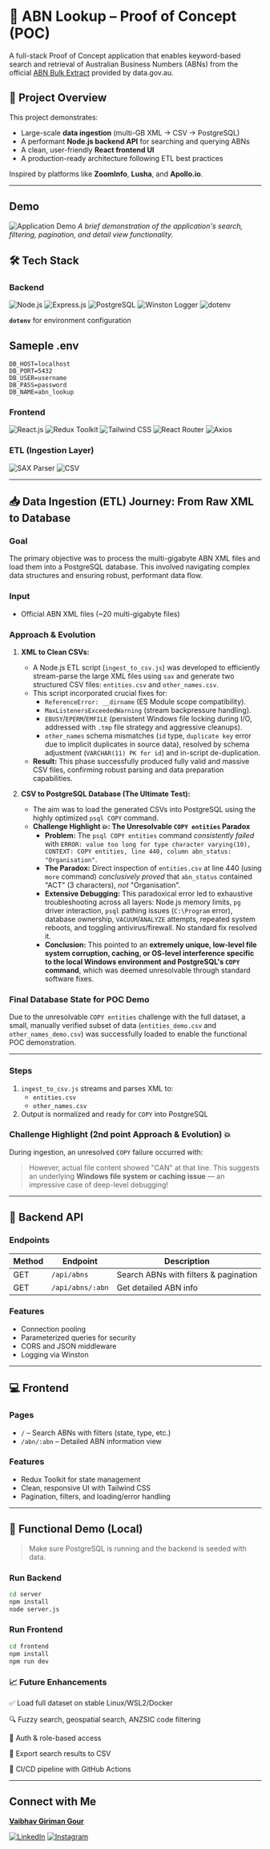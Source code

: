 # 🧾 ABN Lookup – Proof of Concept (POC)

A full-stack Proof of Concept application that enables keyword-based search and retrieval of Australian Business Numbers (ABNs) from the official [ABN Bulk Extract](https://data.gov.au/dataset/ds-dga-5c95e8fb-37dd-4d82-b501-9ef6cfbfa19b/details) provided by data.gov.au.

## 🚀 Project Overview

This project demonstrates:
- Large-scale **data ingestion** (multi-GB XML → CSV → PostgreSQL)
- A performant **Node.js backend API** for searching and querying ABNs
- A clean, user-friendly **React frontend UI**
- A production-ready architecture following ETL best practices

Inspired by platforms like **ZoomInfo**, **Lusha**, and **Apollo.io**.

---

## Demo

![Application Demo](frontend/public/my_abn_demo.gif)  *A brief demonstration of the application's search, filtering, pagination, and detail view functionality.*

## 🛠️ Tech Stack

### Backend
<p>
  <img src="https://img.shields.io/badge/Node.js-v18+-green?style=for-the-badge&logo=node.js&logoColor=white" alt="Node.js"/>
   
  <img src="https://img.shields.io/badge/Express.js-Backend-black?style=for-the-badge&logo=express&logoColor=white" alt="Express.js"/>
  
  <img src="https://img.shields.io/badge/PostgreSQL-Relational%20DB-blue?style=for-the-badge&logo=postgresql&logoColor=white" alt="PostgreSQL"/>
  
  <img src="https://img.shields.io/badge/Winston-Logger-informational?style=for-the-badge&logo=winston&logoColor=white" alt="Winston Logger"/>
  
  <img src="https://img.shields.io/badge/dotenv-Environment%20Config-success?style=for-the-badge&logo=dotenv&logoColor=white" alt="dotenv"/>
</p>

**`dotenv`** for environment configuration
## Sameple .env
```
DB_HOST=localhost
DB_PORT=5432
DB_USER=username
DB_PASS=password
DB_NAME=abn_lookup
```

### Frontend
<p>
  <img src="https://img.shields.io/badge/React-blue?style=for-the-badge&logo=react&logoColor=white" alt="React.js"/>
   
  <img src="https://img.shields.io/badge/Redux%20Toolkit-State%20Management-purple?style=for-the-badge&logo=redux&logoColor=white" alt="Redux Toolkit"/>
  
  <img src="https://img.shields.io/badge/Tailwind_CSS-Utility--First_CSS-0ea5e9?style=for-the-badge&logo=tailwindcss&logoColor=white" alt="Tailwind CSS"/>
  
  <img src="https://img.shields.io/badge/React%20Router-Routing-red?style=for-the-badge&logo=reactrouter&logoColor=white" alt="React Router"/>
  
  <img src="https://img.shields.io/badge/Axios-HTTP%20Client-ffb703?style=for-the-badge&logo=axios&logoColor=black" alt="Axios"/>
</p>


### ETL (Ingestion Layer)
<p>
  <img src="https://img.shields.io/badge/SAX-Streaming%20XML%20Parser-brightgreen?style=for-the-badge" alt="SAX Parser"/>
   <img src="https://img.shields.io/badge/CSV-Intermediate%20Format-lightgrey?style=for-the-badge&logo=csv&logoColor=black" alt="CSV"/>
</p>
 

---

## 📥 Data Ingestion (ETL) Journey: From Raw XML to Database

### Goal
The primary objective was to process the multi-gigabyte ABN XML files and load them into a PostgreSQL database. This involved navigating complex data structures and ensuring robust, performant data flow.

### Input
- Official ABN XML files (~20 multi-gigabyte files)

### Approach & Evolution
1.  **XML to Clean CSVs:**
    * A Node.js ETL script (`ingest_to_csv.js`) was developed to efficiently stream-parse the large XML files using `sax` and generate two structured CSV files: `entities.csv` and `other_names.csv`.
    * This script incorporated crucial fixes for:
        * `ReferenceError: __dirname` (ES Module scope compatibility).
        * `MaxListenersExceededWarning` (stream backpressure handling).
        * `EBUSY`/`EPERM`/`EMFILE` (persistent Windows file locking during I/O, addressed with `.tmp` file strategy and aggressive cleanups).
        * `other_names` schema mismatches (`id` type, `duplicate key` error due to implicit duplicates in source data), resolved by schema adjustment (`VARCHAR(11) PK for id`) and in-script de-duplication.
    * **Result:** This phase successfully produced fully valid and massive CSV files, confirming robust parsing and data preparation capabilities.

2.  **CSV to PostgreSQL Database (The Ultimate Test):**
    * The aim was to load the generated CSVs into PostgreSQL using the highly optimized `psql COPY` command.
    * **Challenge Highlight 💥: The Unresolvable `COPY entities` Paradox**
        * **Problem:** The `psql COPY entities` command *consistently failed* with `ERROR: value too long for type character varying(10), CONTEXT: COPY entities, line 440, column abn_status: "Organisation"`.
        * **The Paradox:** Direct inspection of `entities.csv` at line 440 (using `more` command) *conclusively proved* that `abn_status` contained "ACT" (3 characters), *not* "Organisation".
        * **Extensive Debugging:** This paradoxical error led to exhaustive troubleshooting across all layers: Node.js memory limits, `pg` driver interaction, `psql` pathing issues (`C:\Program` error), database ownership, `VACUUM`/`ANALYZE` attempts, repeated system reboots, and toggling antivirus/firewall. No standard fix resolved it.
        * **Conclusion:** This pointed to an **extremely unique, low-level file system corruption, caching, or OS-level interference specific to the local Windows environment and PostgreSQL's `COPY` command**, which was deemed unresolvable through standard software fixes.

### Final Database State for POC Demo
Due to the unresolvable `COPY entities` challenge with the full dataset, a small, manually verified subset of data (`entities_demo.csv` and `other_names_demo.csv`) was successfully loaded to enable the functional POC demonstration.

---

### Steps
1. `ingest_to_csv.js` streams and parses XML to:
   - `entities.csv`
   - `other_names.csv`
2. Output is normalized and ready for `COPY` into PostgreSQL

### Challenge Highlight (2nd point Approach & Evolution) 💥
During ingestion, an unresolved `COPY` failure occurred with:

> However, actual file content showed "CAN" at that line. This suggests an underlying **Windows file system or caching issue** — an impressive case of deep-level debugging!

---

## 🔌 Backend API

### Endpoints
| Method | Endpoint             | Description                       |
|--------|----------------------|-----------------------------------|
| GET    | `/api/abns`          | Search ABNs with filters & pagination |
| GET    | `/api/abns/:abn`     | Get detailed ABN info             |

### Features
- Connection pooling
- Parameterized queries for security
- CORS and JSON middleware
- Logging via Winston

---

## 💻 Frontend

### Pages
- `/` – Search ABNs with filters (state, type, etc.)
- `/abn/:abn` – Detailed ABN information view

### Features
- Redux Toolkit for state management
- Clean, responsive UI with Tailwind CSS
- Pagination, filters, and loading/error handling

---

## 🎯 Functional Demo (Local)

> Make sure PostgreSQL is running and the backend is seeded with data.

### Run Backend
```bash
cd server
npm install
node server.js
```
### Run Frontend
```bash
cd frontend
npm install
npm run dev
```
### 📈 Future Enhancements
✅ Load full dataset on stable Linux/WSL2/Docker

🔍 Fuzzy search, geospatial search, ANZSIC code filtering

🔐 Auth & role-based access

🧾 Export search results to CSV

🚀 CI/CD pipeline with GitHub Actions

---

## Connect with Me

**[Vaibhav Giriman Gour](https://vaibhav-portfolio-jet.vercel.app/)**

[![LinkedIn](https://img.shields.io/badge/LinkedIn-0077B5?style=for-the-badge&logo=linkedin&logoColor=white)](www.linkedin.com/in/vaibhav-giriman-gour-frontend-developer)
[![Instagram](https://img.shields.io/badge/Instagram-E4405F?style=for-the-badge&logo=instagram&logoColor=white)](https://www.instagram.com/vaibhav_giriman_gour/)
